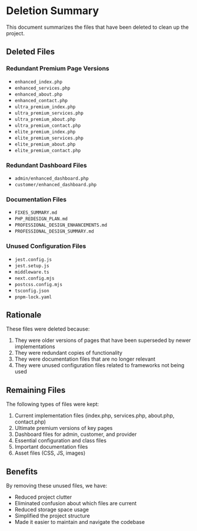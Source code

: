 # Deletion Summary

This document summarizes the files that have been deleted to clean up the project.

## Deleted Files

### Redundant Premium Page Versions
- `enhanced_index.php`
- `enhanced_services.php`
- `enhanced_about.php`
- `enhanced_contact.php`
- `ultra_premium_index.php`
- `ultra_premium_services.php`
- `ultra_premium_about.php`
- `ultra_premium_contact.php`
- `elite_premium_index.php`
- `elite_premium_services.php`
- `elite_premium_about.php`
- `elite_premium_contact.php`

### Redundant Dashboard Files
- `admin/enhanced_dashboard.php`
- `customer/enhanced_dashboard.php`

### Documentation Files
- `FIXES_SUMMARY.md`
- `PHP_REDESIGN_PLAN.md`
- `PROFESSIONAL_DESIGN_ENHANCEMENTS.md`
- `PROFESSIONAL_DESIGN_SUMMARY.md`

### Unused Configuration Files
- `jest.config.js`
- `jest.setup.js`
- `middleware.ts`
- `next.config.mjs`
- `postcss.config.mjs`
- `tsconfig.json`
- `pnpm-lock.yaml`

## Rationale

These files were deleted because:
1. They were older versions of pages that have been superseded by newer implementations
2. They were redundant copies of functionality
3. They were documentation files that are no longer relevant
4. They were unused configuration files related to frameworks not being used

## Remaining Files

The following types of files were kept:
1. Current implementation files (index.php, services.php, about.php, contact.php)
2. Ultimate premium versions of key pages
3. Dashboard files for admin, customer, and provider
4. Essential configuration and class files
5. Important documentation files
6. Asset files (CSS, JS, images)

## Benefits

By removing these unused files, we have:
- Reduced project clutter
- Eliminated confusion about which files are current
- Reduced storage space usage
- Simplified the project structure
- Made it easier to maintain and navigate the codebase